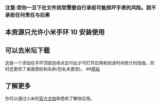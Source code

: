 ### 注意:您你一旦下在文件则您需要自行承担可能损坏手表的风险。我不承担任何责任与后果

## 本资源只允许小米手环 10 安装使用

## 可以去米坛下载

这是一个添加在手环顶部连续点击10此才可打开应用和阅读时间统计的改版。同时还更改了桌面图标和名称(包名未更改)。
##[原帖](https://github.com/BandBBS-Vela-Dev/com.bandbbs.ebook)



## 了解更多

你可以通过小米的[官方文档](https://iot.mi.com/vela/quickapp)熟悉和了解快应用。

